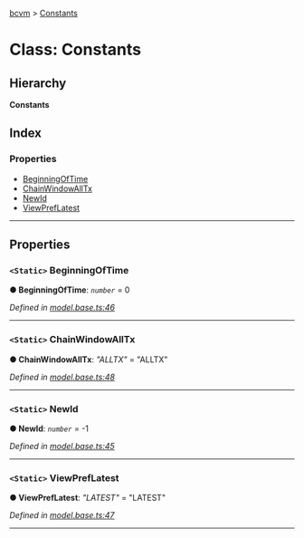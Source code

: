 [bcvm](../README.md) > [Constants](../classes/constants.md)

# Class: Constants

## Hierarchy

**Constants**

## Index

### Properties

* [BeginningOfTime](constants.md#beginningoftime)
* [ChainWindowAllTx](constants.md#chainwindowalltx)
* [NewId](constants.md#newid)
* [ViewPrefLatest](constants.md#viewpreflatest)

---

## Properties

<a id="beginningoftime"></a>

### `<Static>` BeginningOfTime

**● BeginningOfTime**: *`number`* = 0

*Defined in [model.base.ts:46](https://github.com/boardwalktech/Boardwalk-Client-Virtual-Machine-JS/blob/bd51c2e/typescript/src/model.base.ts#L46)*

___
<a id="chainwindowalltx"></a>

### `<Static>` ChainWindowAllTx

**● ChainWindowAllTx**: *"ALLTX"* = "ALLTX"

*Defined in [model.base.ts:48](https://github.com/boardwalktech/Boardwalk-Client-Virtual-Machine-JS/blob/bd51c2e/typescript/src/model.base.ts#L48)*

___
<a id="newid"></a>

### `<Static>` NewId

**● NewId**: *`number`* =  -1

*Defined in [model.base.ts:45](https://github.com/boardwalktech/Boardwalk-Client-Virtual-Machine-JS/blob/bd51c2e/typescript/src/model.base.ts#L45)*

___
<a id="viewpreflatest"></a>

### `<Static>` ViewPrefLatest

**● ViewPrefLatest**: *"LATEST"* = "LATEST"

*Defined in [model.base.ts:47](https://github.com/boardwalktech/Boardwalk-Client-Virtual-Machine-JS/blob/bd51c2e/typescript/src/model.base.ts#L47)*

___

